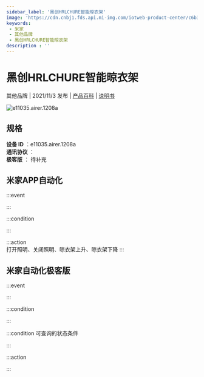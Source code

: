 ```yaml
---
sidebar_label: '黑创HRLCHURE智能晾衣架'
image: 'https://cdn.cnbj1.fds.api.mi-img.com/iotweb-product-center/c6b3f294d95d279ee1b0483b15e65ea1_1630714063607.png?GalaxyAccessKeyId=AKVGLQWBOVIRQ3XLEW&Expires=9223372036854775807&Signature=hEodwPva9I4HQIHiupJzC22dGA4='
keywords: 
 - 米家
 - 其他品牌
 - 黑创HRLCHURE智能晾衣架
description : ''
---
```

# 黑创HRLCHURE智能晾衣架

其他品牌 | 2021/11/3 发布 | [产品百科](https://home.mi.com/webapp/content/baike/product/index.html?model=e11035.airer.1208a/) | [说明书](https://home.mi.com/views/introduction.html?model=e11035.airer.1208a&region=cn)

![e11035.airer.1208a](https://cdn.cnbj1.fds.api.mi-img.com/iotweb-product-center/c6b3f294d95d279ee1b0483b15e65ea1_1630714063607.png?GalaxyAccessKeyId=AKVGLQWBOVIRQ3XLEW&Expires=9223372036854775807&Signature=hEodwPva9I4HQIHiupJzC22dGA4=)

## 规格  
> 
**设备 ID** ：e11035.airer.1208a  
**通讯协议** ：  
**极客版**  ： 待补充 


## 米家APP自动化  

:::event  

:::

:::condition  

:::

:::action   
打开照明、关闭照明、晾衣架上升、晾衣架下降
:::

## 米家自动化极客版  

:::event  

:::

:::condition  

:::

:::condition 可查询的状态条件  

:::

:::action  

:::

        
